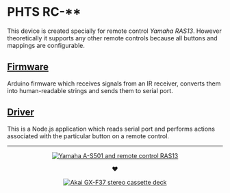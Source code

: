 # PHTS RC-\*\*

This device is created specially for remote control _Yamaha RAS13_.
However theoretically it supports any other remote controls because all buttons and mappings
are configurable.

## [Firmware](./firmware)

Arduino firmware which receives signals from an IR receiver, converts them into human-readable
strings and sends them to serial port.

## [Driver](./driver)

This is a Node.js application which reads serial port and performs actions associated with the
particular button on a remote control.

---

<p align="center">
<a href="https://europe.yamaha.com/en/products/audio_visual/hifi_components/a-s501/index.html">
<img
  src="https://europe.yamaha.com/en/files/C16F0F418BB745F49102B5E9C3843ACC_12073_3463x1436_cce09bb4e60b3b00fb7eb63eda5c26f2.jpg"
  alt="Yamaha A-S501 and remote control RAS13">
</a>
</p>

<p align="center">&#10084;</p>

<p align="center">
<a href="https://www.hifiengine.com/manual_library/akai/gx-f37.shtml">
<img
  src="https://www.hifiengine.com/images/model/akai_gx-f37_stereo_cassette_deck.jpg"
  alt="Akai GX-F37 stereo cassette deck">
</a>
</p>
